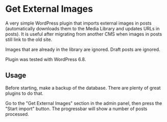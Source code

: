 # Get External Images

A very simple WordPress plugin that imports external images in posts (automatically downloads them to the Media Library and updates URLs in posts). It is useful after migrating from another CMS when images in posts still link to the old site.

Images that are already in the library are ignored. Draft posts are ignored.

Plugin was tested with WordPress 6.8.

## Usage

Before starting, make a backup of the database. There are plenty of great plugins to do that.

Go to the "Get External Images" section in the admin panel, then press the "Start import" button. The progressbar will show a number of posts processed.
